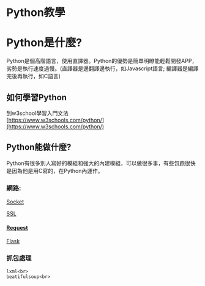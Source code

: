 # Python教學

# Python是什麼?
Python是個高階語言，使用直譯器。Python的優勢是簡單明瞭能輕鬆開發APP，劣勢是執行速度過慢。(直譯器是邊翻譯邊執行，如Javascript語言; 編譯器是編譯完後再執行，如C語言)

## 如何學習Python
到w3school學習入門文法<br>
[https://www.w3schools.com/python/](https://www.w3schools.com/python/)

## Python能做什麼?
Python有很多別人寫好的模組和強大的內建模組，可以做很多事，有些包跑很快是因為他是用C寫的，在Python內運作。

### 網路:
[Socket](https://docs.python.org/3/library/socket.html)

[SSL](https://docs.python.org/3/library/ssl.html)

#### [Request](https://requests.readthedocs.io/en/latest/)

[Flask](https://flask.palletsprojects.com/en/2.2.x/)

### 抓包處理
    lxml<br>
    beatifulsoup<br>
